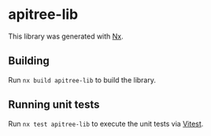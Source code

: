 # apitree-lib

This library was generated with [Nx](https://nx.dev).

## Building

Run `nx build apitree-lib` to build the library.

## Running unit tests

Run `nx test apitree-lib` to execute the unit tests via [Vitest](https://vitest.dev/).
